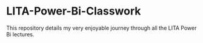 # LITA-Power-Bi-Classwork
This repository details my very enjoyable journey through all the LITA Power Bi lectures.
